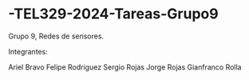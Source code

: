 # -TEL329-2024-Tareas-Grupo9
Grupo 9, Redes de sensores.

Integrantes:

Ariel Bravo
Felipe Rodriguez
Sergio Rojas
Jorge Rojas
Gianfranco Rolla
